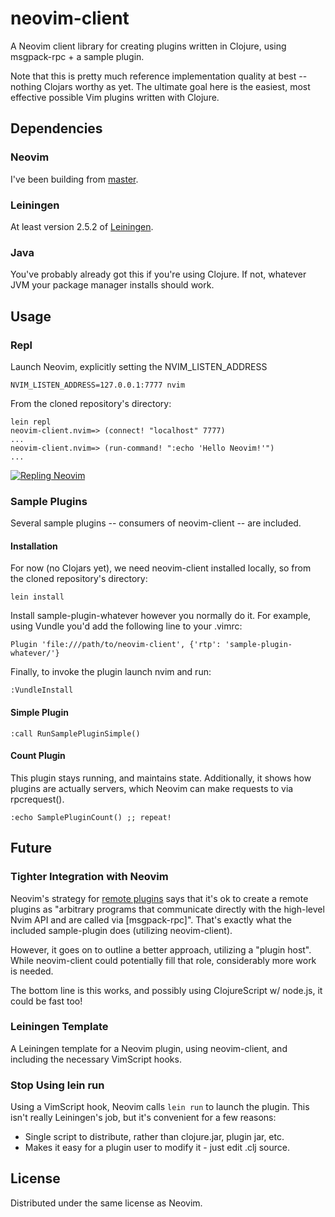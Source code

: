 # neovim-client

A Neovim client library for creating plugins written in Clojure, using
msgpack-rpc + a sample plugin.

Note that this is pretty much reference implementation quality at best 
-- nothing Clojars worthy as yet. The ultimate goal here is the easiest,
most effective possible Vim plugins written with Clojure.

## Dependencies

### Neovim

I've been building from [master](https://github.com/neovim/neovim).

### Leiningen

At least version 2.5.2 of [Leiningen](https://github.com/technomancy/leiningen/).

### Java

You've probably already got this if you're using Clojure. If not, whatever JVM your package manager installs should work.

## Usage

### Repl

Launch Neovim, explicitly setting the NVIM_LISTEN_ADDRESS

    NVIM_LISTEN_ADDRESS=127.0.0.1:7777 nvim

From the cloned repository's directory:

    lein repl
    neovim-client.nvim=> (connect! "localhost" 7777)
    ...
    neovim-client.nvim=> (run-command! ":echo 'Hello Neovim!'")
    ...

[![Repling Neovim](http://img.youtube.com/vi/g-9DdVwbSTo/0.jpg)](https://www.youtube.com/watch?v=g-9DdVwbSTo)

### Sample Plugins

Several sample plugins -- consumers of neovim-client -- are included.

#### Installation

For now (no Clojars yet), we need neovim-client installed locally, so from
the cloned repository's directory:

    lein install

Install sample-plugin-whatever however you normally do it. For example, using
Vundle you'd add the following line to your .vimrc:

    Plugin 'file:///path/to/neovim-client', {'rtp': 'sample-plugin-whatever/'}

Finally, to invoke the plugin launch nvim and run:

    :VundleInstall

#### Simple Plugin

    :call RunSamplePluginSimple()

#### Count Plugin

This plugin stays running, and maintains state. Additionally, it shows how
plugins are actually servers, which Neovim can make requests to via
rpcrequest().

    :echo SamplePluginCount() ;; repeat!

## Future

### Tighter Integration with Neovim

Neovim's strategy for [remote plugins](http://neovim.io/doc/user/remote_plugin.html#remote-plugin) says that it's ok to create a remote plugins as "arbitrary programs that communicate directly with the high-level Nvim API and are called via [msgpack-rpc]". That's exactly what the included sample-plugin does (utilizing neovim-client). 

However, it goes on to outline a better approach, utilizing a "plugin host". While neovim-client could potentially fill that role, considerably more work is needed.

The bottom line is this works, and possibly using ClojureScript w/ node.js, it could be fast too!

### Leiningen Template

A Leiningen template for a Neovim plugin, using neovim-client, and including
the necessary VimScript hooks.

### Stop Using lein run

Using a VimScript hook, Neovim calls `lein run` to launch the plugin. This isn't
really Leiningen's job, but it's convenient for a few reasons:

* Single script to distribute, rather than clojure.jar, plugin jar, etc.
* Makes it easy for a plugin user to modify it - just edit .clj source.

## License

Distributed under the same license as Neovim.
